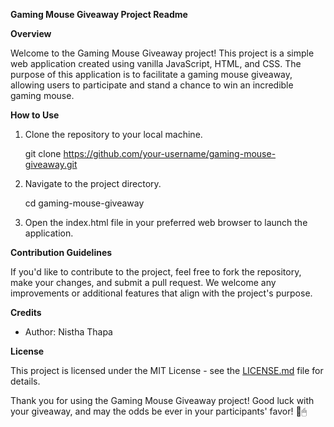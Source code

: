 **Gaming Mouse Giveaway Project Readme**

**Overview**

Welcome to the Gaming Mouse Giveaway project! This project is a simple web application created using vanilla JavaScript, HTML, and CSS. The purpose of this application is to facilitate a gaming mouse giveaway, allowing users to participate and stand a chance to win an incredible gaming mouse.

**How to Use**

1. Clone the repository to your local machine.

   git clone https://github.com/your-username/gaming-mouse-giveaway.git
   

2. Navigate to the project directory.

   cd gaming-mouse-giveaway

3. Open the index.html file in your preferred web browser to launch the application.

**Contribution Guidelines**

If you'd like to contribute to the project, feel free to fork the repository, make your changes, and submit a pull request. We welcome any improvements or additional features that align with the project's purpose.

**Credits**

- Author: Nistha Thapa

**License**

This project is licensed under the MIT License - see the [LICENSE.md](LICENSE.md) file for details.

Thank you for using the Gaming Mouse Giveaway project! Good luck with your giveaway, and may the odds be ever in your participants' favor! 🎉🖱
